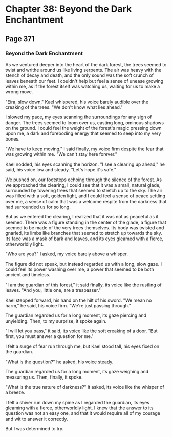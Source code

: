 # Chapter 38: Beyond the Dark Enchantment


## Page 371
### Beyond the Dark Enchantment

As we ventured deeper into the heart of the dark forest, the trees seemed to twist and writhe around us like living serpents. The air was heavy with the stench of decay and death, and the only sound was the soft crunch of leaves beneath our feet. I couldn't help but feel a sense of unease growing within me, as if the forest itself was watching us, waiting for us to make a wrong move.

"Eira, slow down," Kael whispered, his voice barely audible over the creaking of the trees. "We don't know what lies ahead."

I slowed my pace, my eyes scanning the surroundings for any sign of danger. The trees seemed to loom over us, casting long, ominous shadows on the ground. I could feel the weight of the forest's magic pressing down upon me, a dark and foreboding energy that seemed to seep into my very bones.

"We have to keep moving," I said finally, my voice firm despite the fear that was growing within me. "We can't stay here forever."

Kael nodded, his eyes scanning the horizon. "I see a clearing up ahead," he said, his voice low and steady. "Let's hope it's safe."

We pushed on, our footsteps echoing through the silence of the forest. As we approached the clearing, I could see that it was a small, natural glade, surrounded by towering trees that seemed to stretch up to the sky. The air was filled with a soft, golden light, and I could feel a sense of peace settling over me, a sense of calm that was a welcome respite from the darkness that had surrounded us for so long.

But as we entered the clearing, I realized that it was not as peaceful as it seemed. There was a figure standing in the center of the glade, a figure that seemed to be made of the very trees themselves. Its body was twisted and gnarled, its limbs like branches that seemed to stretch up towards the sky. Its face was a mask of bark and leaves, and its eyes gleamed with a fierce, otherworldly light.

"Who are you?" I asked, my voice barely above a whisper.

The figure did not speak, but instead regarded us with a long, slow gaze. I could feel its power washing over me, a power that seemed to be both ancient and timeless.

"I am the guardian of this forest," it said finally, its voice like the rustling of leaves. "And you, little one, are a trespasser."

Kael stepped forward, his hand on the hilt of his sword. "We mean no harm," he said, his voice firm. "We're just passing through."

The guardian regarded us for a long moment, its gaze piercing and unyielding. Then, to my surprise, it spoke again.

"I will let you pass," it said, its voice like the soft creaking of a door. "But first, you must answer a question for me."

I felt a surge of fear run through me, but Kael stood tall, his eyes fixed on the guardian.

"What is the question?" he asked, his voice steady.

The guardian regarded us for a long moment, its gaze weighing and measuring us. Then, finally, it spoke.

"What is the true nature of darkness?" it asked, its voice like the whisper of a breeze.

I felt a shiver run down my spine as I regarded the guardian, its eyes gleaming with a fierce, otherworldly light. I knew that the answer to its question was not an easy one, and that it would require all of my courage and wit to answer it correctly.

But I was determined to try.

